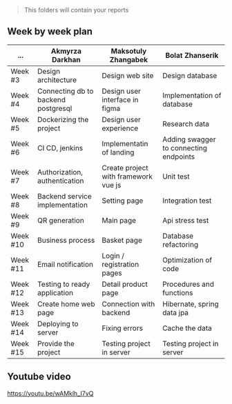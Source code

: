 > This folders will contain your reports
## Week by week plan
|...|Akmyrza Darkhan|Maksotuly Zhangabek|Bolat Zhanserik|
|---|---|---|---|
|Week #3|Design architecture|Design web site|Design database|
|Week #4|Connecting db to backend postgresql|Design user interface in figma|Implementation of database|
|Week #5|Dockerizing the project|Design user experience|Research data|
|Week #6|CI CD, jenkins|Implementatin of landing|Adding swagger to connecting endpoints|
|Week #7|Authorization, authentication|Create project with framework vue js|Unit test|
|Week #8|Backend service implementation|Setting page|Integration test|
|Week #9|QR generation|Main page|Api stress test|
|Week #10|Business process|Basket page|Database refactoring|
|Week #11|Email notification|Login / registration pages|Optimization of code|
|Week #12|Testing to ready application|Detail product page|Procedures and functions|
|Week #13|Create home web page|Connection with backend|Hibernate, spring data jpa|
|Week #14|Deploying to server|Fixing errors|Cache the data|
|Week #15|Provide the project|Testing project in server|Testing project in server|

## Youtube video
https://youtu.be/wAMklh_I7vQ
